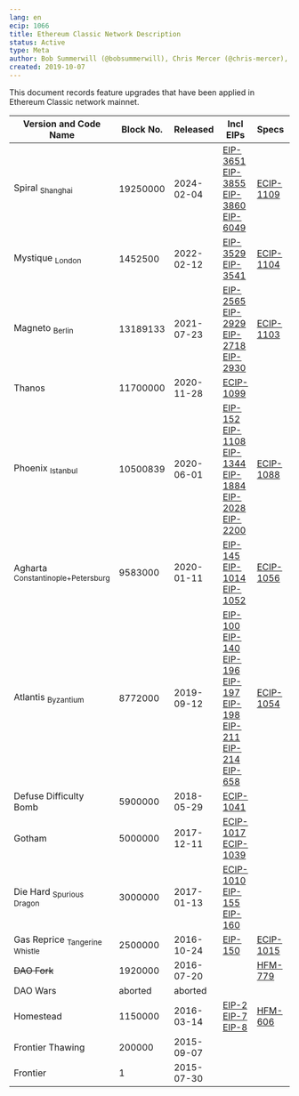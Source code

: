 ```yaml
---
lang: en
ecip: 1066
title: Ethereum Classic Network Description
status: Active
type: Meta
author: Bob Summerwill (@bobsummerwill), Chris Mercer (@chris-mercer), meowsbits (@meowsbits), r0n1n (@gitr0n1n), Wei Tang (@sorpaas)
created: 2019-10-07
---
```


This document records feature upgrades that have been applied in
Ethereum Classic network mainnet.

| Version and Code Name                        | Block No. | Released   | Incl EIPs                                                                                                                                                                                                                                                                                                                                                                                                                                                                        | Specs                                               | Blog | 
|----------------------------------------------|-----------|------------|----------------------------------------------------------------------------------------------------------------------------------------------------------------------------------------------------------------------------------------------------------------------------------------------------------------------------------------------------------------------------------------------------------------------------------------------------------------------------------|-----------------------------------------------------------------------------------------------------------------------------------------------------------------------------------------------------------------------------------------------------------------------------------------------------------------------------------------------------------------------------------------------------------------------------------------------------------------------------------|----------------------------------------------------------------|  
| Spiral <sub>Shanghai</sub>                   | 19250000   | 2024-02-04 | [EIP-3651](https://eips.ethereum.org/EIPS/eip-3651) <br/> [EIP-3855](https://eips.ethereum.org/EIPS/eip-3855) <br/> [EIP-3860](https://eips.ethereum.org/EIPS/eip-3860) <br/> [EIP-6049](https://eips.ethereum.org/EIPS/eip-6049)                                                                                                                                                                                                                                                                                                                                                                    | [ECIP-1109](https://ecips.ethereumclassic.org/ECIPs/ecip-1109) | |
| Mystique <sub>London</sub>                   | 1452500   | 2022-02-12 | [EIP-3529](https://eips.ethereum.org/EIPS/eip-3529) <br/> [EIP-3541](https://eips.ethereum.org/EIPS/eip-3541)                                                                                                                                                                                                                                                                                                                                                                    | [ECIP-1104](https://ecips.ethereumclassic.org/ECIPs/ecip-1104) |                                                   |  |
| Magneto <sub>Berlin</sub>                    | 13189133  | 2021-07-23 | [EIP-2565](https://eips.ethereum.org/EIPS/eip-2565) <br/> [EIP-2929](https://eips.ethereum.org/EIPS/eip-2929) <br/> [EIP-2718](https://eips.ethereum.org/EIPS/eip-2718) <br/> [EIP-2930](https://eips.ethereum.org/EIPS/eip-2930)                                                                                                                                                                                                                                                | [ECIP-1103](https://ecips.ethereumclassic.org/ECIPs/ecip-1103) |                                                   |  |
| Thanos                                       | 11700000  | 2020-11-28 | [ECIP-1099](https://ecips.ethereumclassic.org/ECIPs/ecip-1099)                                                                                                                                                                                                                                                                                                                                                                                                                   |                                                                |                                                   |  |
| Phoenix <sub>Istanbul</sub>                  | 10500839  | 2020-06-01 | [EIP-152](https://eips.ethereum.org/EIPS/eip-152) <br/> [EIP-1108](https://eips.ethereum.org/EIPS/eip-1108) <br/> [EIP-1344](https://eips.ethereum.org/EIPS/eip-1344) <br/> [EIP-1884](https://eips.ethereum.org/EIPS/eip-1884) <br/> [EIP-2028](https://eips.ethereum.org/EIPS/eip-2028) <br/> [EIP-2200](https://eips.ethereum.org/EIPS/eip-2200)                                                                                                                              | [ECIP-1088](https://ecips.ethereumclassic.org/ECIPs/ecip-1088) |                                                   |  |
| Agharta <sub>Constantinople+Petersburg</sub> | 9583000   | 2020-01-11 | [EIP-145](https://eips.ethereum.org/EIPS/eip-145) <br/> [EIP-1014](https://eips.ethereum.org/EIPS/eip-1014) <br/> [EIP-1052](https://eips.ethereum.org/EIPS/eip-1052)                                                                                                                                                                                                                                                                                                            | [ECIP-1056](https://ecips.ethereumclassic.org/ECIPs/ecip-1056) |                                                   |  |
| Atlantis <sub>Byzantium</sub>                | 8772000   | 2019-09-12 | [EIP-100](https://eips.ethereum.org/EIPS/eip-100) <br/> [EIP-140](https://eips.ethereum.org/EIPS/eip-140) <br/> [EIP-196](https://eips.ethereum.org/EIPS/eip-196) <br/> [EIP-197](https://eips.ethereum.org/EIPS/eip-197) <br/> [EIP-198](https://eips.ethereum.org/EIPS/eip-198) <br/> [EIP-211](https://eips.ethereum.org/EIPS/eip-211) <br/> [EIP-214](https://eips.ethereum.org/EIPS/eip-214) <br/> [EIP-658](https://eips.ethereum.org/EIPS/eip-658) | [ECIP-1054](https://ecips.ethereumclassic.org/ECIPs/ecip-1054) |  |
| Defuse Difficulty Bomb                       | 5900000   | 2018-05-29 | [ECIP-1041](https://ecips.ethereumclassic.org/ECIPs/ecip-1041)                                                                                                                                                                                                                                                                                                                                                                                                                   |                                                                |  |
| Gotham                                       | 5000000   | 2017-12-11 | [ECIP-1017](https://ecips.ethereumclassic.org/ECIPs/ecip-1017) <br> [ECIP-1039](https://ecips.ethereumclassic.org/ECIPs/ecip-1039)                                                                                                                                                                                                                                                                                                                                               |                                                                |  |
| Die Hard <sub>Spurious Dragon</sub>          | 3000000   | 2017-01-13 | [ECIP-1010](https://ecips.ethereumclassic.org/ECIPs/ecip-1010) <br> [EIP-155](https://eips.ethereum.org/EIPS/eip-155) <br/> [EIP-160](https://eips.ethereum.org/EIPS/eip-160)                                                                                                                                                                                                                                                                                                    |                                                                |  |
| Gas Reprice <sub>Tangerine Whistle</sub>     | 2500000   | 2016-10-24 | [EIP-150](https://eips.ethereum.org/EIPS/eip-150)                                                                                                                                                                                                                                                                                                                                                                                                                                | [ECIP-1015](https://ecips.ethereumclassic.org/ECIPs/ecip-1015) | |
| ~~DAO Fork~~                                 | 1920000   | 2016-07-20 |                                                                                                                                                                                                                                                                                                                                                                                                                                                                                  | [HFM-779](https://eips.ethereum.org/EIPS/eip-779)              | [Blog](https://blog.ethereum.org/2016/07/15/to-fork-or-not-to-fork/) |
| DAO Wars                                     | aborted   | aborted    |                                                                                                                                                                                                                                                                                                                                                                                                                                                                                  |                                                                | [Blog](https://blog.ethereum.org/2016/06/24/dao-wars-youre-voice-soft-fork-dilemma/) |
| Homestead                                    | 1150000   | 2016-03-14 | [EIP-2](https://eips.ethereum.org/EIPS/eip-2) <br/> [EIP-7](https://eips.ethereum.org/EIPS/eip-7) <br/> [EIP-8](https://eips.ethereum.org/EIPS/eip-8)                                                                                                                                                                                                                                                                                                                            | [HFM-606](https://eips.ethereum.org/EIPS/eip-606)              | [Blog](https://blog.ethereum.org/2016/02/29/homestead-release/) |
| Frontier Thawing                             | 200000    | 2015-09-07 |                                                                                                                                                                                                                                                                                                                                                                                                                                                                                  |                                                                | [Blog](https://blog.ethereum.org/2015/08/04/the-thawing-frontier/) |
| Frontier                                     | 1         | 2015-07-30 |                                                                                                                                                                                                                                                                                                                                                                                                                                                                                  |                                                                | [Blog](https://blog.ethereum.org/2015/07/22/frontier-is-coming-what-to-expect-and-how-to-prepare/) |
